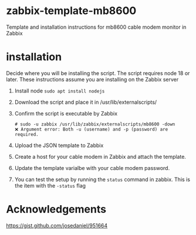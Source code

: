 # zabbix-template-mb8600

Template and installation instructions for mb8600 cable modem monitor in Zabbix

# installation

Decide where you will be installing the script. The script requires node 18 or later.
These instructions assume you are installing on the Zabbix server

1. Install node
   `sudo apt install nodejs`

2. Download the script and place it in /usr/lib/externalscripts/

3. Confirm the script is executable by Zabbix

   ```
   # sudo -u zabbix /usr/lib/zabbix/externalscripts/mb8600 -down
   ❌ Argument error: Both -u (username) and -p (password) are required.
   ```

4. Upload the JSON template to Zabbix

5. Create a host for your cable modem in Zabbix and attach the template.

6. Update the template varialbe with your cable modem password.

7. You can test the setup by running the `status` command in zabbix. This is the item with the `-status` flag

# Acknowledgements

https://gist.github.com/josedaniel/951664
